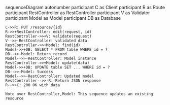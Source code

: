 sequenceDiagram
    autonumber
    participant C as Client
    participant R as Route
    participant RestController as RestController
    participant V as Validator
    participant Model as Model
    participant DB as Database
    
    C->>R: PUT /resource/{id}
    R->>+RestController: edit(request, id)
    RestController->>+V: validate(request)
    V-->>-RestController: validated data
    RestController->>+Model: find(id)
    Model->>+DB: SELECT * FROM table WHERE id = ?
    DB-->>-Model: Return record
    Model-->>-RestController: Model instance
    RestController->>+Model: update(data)
    Model->>+DB: UPDATE table SET ... WHERE id = ?
    DB-->>-Model: Success
    Model-->>-RestController: Updated model
    RestController-->>-R: Return JSON response
    R-->>C: 200 OK with data
    
    Note over RestController,Model: This sequence updates an existing resource
  
